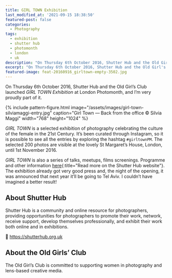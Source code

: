 ```yaml
---
title: GIRL TOWN Exhibition
last_modified_at: '2021-09-15 18:38:50'
featured-post: false
categories:
  - Photography
tags:
  - exhibition
  - shutter hub
  - photomonth
  - london
  - uk
description: "On Thursday 6th October 2016, Shutter Hub and the Old Girl's Club launched GIRL TOWN at London Photomonth, and I'm proudly part of it."
excerpt: "On Thursday 6th October 2016, Shutter Hub and the Old Girl's Club launched GIRL TOWN at London Photomonth, and I'm proudly part of it."
featured-image: feat-20160916_girltown-empty-3502.jpg
---
```

<p class="lead">On Thursday 6th October 2016, Shutter Hub and the Old Girl’s Club launched <em>GIRL TOWN Exhibition</em> at London Photomonth, and I’m very proudly part of it.</p>

{% include pattern-figure.html image="/assets/images/girl-town-silviamaggi-entry.jpg" caption="Girl Town — Back from the office &copy; Silvia Maggi" width="768" height="1024" %}

_GIRL TOWN_ is a selected exhibition of photography celebrating the culture of the female in the 21st Century. It’s been curated through Instagram, so it is possible to see all the entries by exploring the hashtag `#girltownPM`. The selected 200 photos are visible at the lovely St Margaret’s House, London, until 1st November 2016.

_GIRL TOWN_ is also a series of talks, meetups, films screenings. Programme and other information [here](https://shutterhub.org.uk/blog/girltownpm){:title="Read more on the Shutter Hub website"}. The exhibition already got very good press and, the night of the opening, it was announced that next year it’ll be going to Tel Aviv. I couldn’t have imagined a better result!

## About Shutter Hub

Shutter Hub is a community and online resource for photographers, providing opportunities for photographers to promote their work, network, receive support, develop themselves professionally, and exhibit their work both online and in exhibitions.

<p class="detached">🔗 <a href="https://shutterhub.org.uk" title="Go to the Shutter Hub website">https://shutterhub.org.uk</a></p>

## About the Old Girls’ Club

The Old Girl’s Club is committed to supporting women in photography and lens-based creative media.
